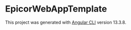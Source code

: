 # EpicorWebAppTemplate

This project was generated with [Angular CLI](https://github.com/angular/angular-cli) version 13.3.8.

